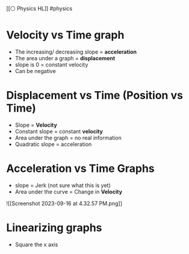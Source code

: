 [[⚪ Physics HL]] #physics 
# Velocity vs Time graph
- The increasing/ decreasing slope = **acceleration**
- The area under a graph = **displacement** 
- slope is 0 = constant velocity 
- Can be negative


# Displacement vs Time (Position vs Time)
- Slope = **Velocity** 
- Constant slope = constant **velocity** 
- Area under the graph = no real information 
- Quadratic slope = acceleration

# Acceleration vs Time Graphs 
- slope = Jerk (not sure what this is yet)
-  Area under the curve = Change in **Velocity**

![[Screenshot 2023-09-16 at 4.32.57 PM.png]]

# Linearizing graphs 
- Square the x axis 